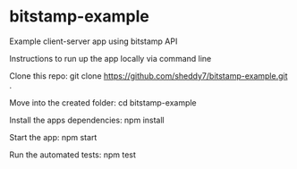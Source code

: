 # bitstamp-example
Example client-server app using bitstamp API

Instructions to run up the app locally via command line

Clone this repo: git clone https://github.com/sheddy7/bitstamp-example.git .

Move into the created folder: cd bitstamp-example

Install the apps dependencies: npm install

Start the app: npm start

Run the automated tests: npm test


